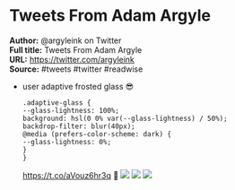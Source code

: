 # Tweets From Adam Argyle

**Author:** @argyleink on Twitter  
**Full title:** Tweets From Adam Argyle  
**URL:** https://twitter.com/argyleink  
**Source:** #tweets #twitter #readwise

- user adaptive frosted glass 😎
  ```#css
  .adaptive-glass {
  --glass-lightness: 100%;
  background: hsl(0 0% var(--glass-lightness) / 50%);
  backdrop-filter: blur(40px);
  @media (prefers-color-scheme: dark) {
  --glass-lightness: 0%;
  }
  }
  ```
  https://t.co/aVouz6hr3q 👀 
  ![](https://pbs.twimg.com/media/E8HpOIpVIAMrcN9.jpg) 
  ![](https://pbs.twimg.com/media/E8HpPjeVoAgHfA6.jpg) 
  ![](https://pbs.twimg.com/media/E8HpQrxVkAEDm4u.jpg) 
   
